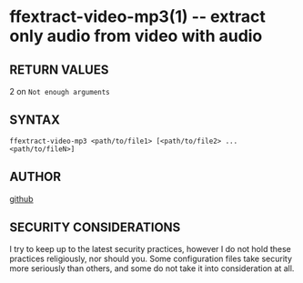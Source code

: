 ffextract-video-mp3(1) -- extract only audio from video with audio
===========================================================

## RETURN VALUES
2 on `Not enough arguments`

## SYNTAX
`ffextract-video-mp3 <path/to/file1> [<path/to/file2> ... <path/to/fileN>]`

## AUTHOR
[github](github.com/gerelef/)

## SECURITY CONSIDERATIONS
I try to keep up to the latest security practices, however I do not hold these practices religiously, nor should you. Some configuration files take security more seriously than others, and some do not take it into consideration at all. 
